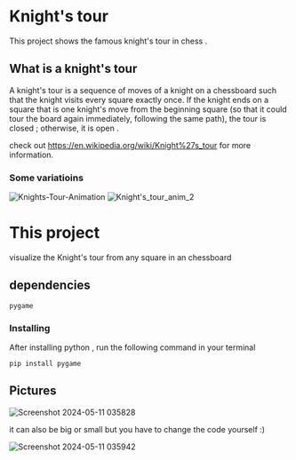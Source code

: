 # Knight's tour

This project shows the famous knight's tour in chess .

## What is a knight's tour

A knight's tour is a sequence of moves of a knight on a chessboard such that the knight visits every square exactly once. If the knight ends on a square that is one knight's move from the beginning square (so that it could tour the board again immediately, following the same path), the tour is closed ; otherwise, it is open .

check out https://en.wikipedia.org/wiki/Knight%27s_tour for more information.

### Some variatioins

![Knights-Tour-Animation](https://github.com/user-attachments/assets/c79f1e63-ac35-4415-9405-37bad0972337) ![Knight's_tour_anim_2](https://github.com/user-attachments/assets/81f909aa-1e81-4809-a5c4-245b18c9b8a3)

# This project

visualize the Knight's tour from any square in an chessboard

## dependencies

```
pygame
```

### Installing

After installing python , run the following command in your terminal

```
pip install pygame
```

## Pictures

![Screenshot 2024-05-11 035828](https://github.com/AlirezaSaadatmand/Knight-Problem/assets/157215281/7c0ae124-2ba1-448e-87b9-e8aadbbb8ec6)

it can also be big or small but you have to change the code yourself :)

![Screenshot 2024-05-11 035942](https://github.com/AlirezaSaadatmand/Knight-Problem/assets/157215281/19c1d882-0a4c-4e05-bbe1-f5d1137e7195)
